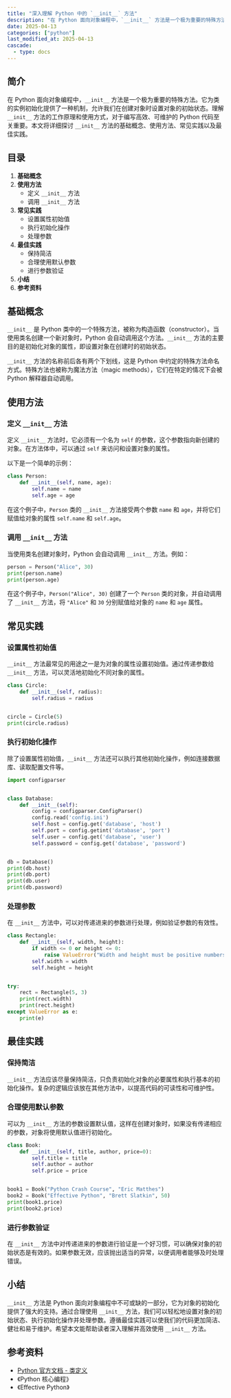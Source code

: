 ```yaml
---
title: "深入理解 Python 中的 `__init__` 方法"
description: "在 Python 面向对象编程中，`__init__` 方法是一个极为重要的特殊方法。它为类的实例初始化提供了一种机制，允许我们在创建对象时设置对象的初始状态。理解 `__init__` 方法的工作原理和使用方式，对于编写高效、可维护的 Python 代码至关重要。本文将详细探讨 `__init__` 方法的基础概念、使用方法、常见实践以及最佳实践。"
date: 2025-04-13
categories: ["python"]
last_modified_at: 2025-04-13
cascade:
  - type: docs
---
```



## 简介
在 Python 面向对象编程中，`__init__` 方法是一个极为重要的特殊方法。它为类的实例初始化提供了一种机制，允许我们在创建对象时设置对象的初始状态。理解 `__init__` 方法的工作原理和使用方式，对于编写高效、可维护的 Python 代码至关重要。本文将详细探讨 `__init__` 方法的基础概念、使用方法、常见实践以及最佳实践。

<!-- more -->
## 目录
1. **基础概念**
2. **使用方法**
    - 定义 `__init__` 方法
    - 调用 `__init__` 方法
3. **常见实践**
    - 设置属性初始值
    - 执行初始化操作
    - 处理参数
4. **最佳实践**
    - 保持简洁
    - 合理使用默认参数
    - 进行参数验证
5. **小结**
6. **参考资料**

## 基础概念
`__init__` 是 Python 类中的一个特殊方法，被称为构造函数（constructor）。当使用类名创建一个新对象时，Python 会自动调用这个方法。`__init__` 方法的主要目的是初始化对象的属性，即设置对象在创建时的初始状态。

`__init__` 方法的名称前后各有两个下划线，这是 Python 中约定的特殊方法命名方式。特殊方法也被称为魔法方法（magic methods），它们在特定的情况下会被 Python 解释器自动调用。

## 使用方法
### 定义 `__init__` 方法
定义 `__init__` 方法时，它必须有一个名为 `self` 的参数，这个参数指向新创建的对象。在方法体中，可以通过 `self` 来访问和设置对象的属性。

以下是一个简单的示例：

```python
class Person:
    def __init__(self, name, age):
        self.name = name
        self.age = age


```

在这个例子中，`Person` 类的 `__init__` 方法接受两个参数 `name` 和 `age`，并将它们赋值给对象的属性 `self.name` 和 `self.age`。

### 调用 `__init__` 方法
当使用类名创建对象时，Python 会自动调用 `__init__` 方法。例如：

```python
person = Person("Alice", 30)
print(person.name)  
print(person.age)  
```

在这个例子中，`Person("Alice", 30)` 创建了一个 `Person` 类的对象，并自动调用了 `__init__` 方法，将 `"Alice"` 和 `30` 分别赋值给对象的 `name` 和 `age` 属性。

## 常见实践
### 设置属性初始值
`__init__` 方法最常见的用途之一是为对象的属性设置初始值。通过传递参数给 `__init__` 方法，可以灵活地初始化不同对象的属性。

```python
class Circle:
    def __init__(self, radius):
        self.radius = radius


circle = Circle(5)
print(circle.radius)  
```

### 执行初始化操作
除了设置属性初始值，`__init__` 方法还可以执行其他初始化操作，例如连接数据库、读取配置文件等。

```python
import configparser


class Database:
    def __init__(self):
        config = configparser.ConfigParser()
        config.read('config.ini')
        self.host = config.get('database', 'host')
        self.port = config.getint('database', 'port')
        self.user = config.get('database', 'user')
        self.password = config.get('database', 'password')


db = Database()
print(db.host)
print(db.port)
print(db.user)
print(db.password)


```

### 处理参数
在 `__init__` 方法中，可以对传递进来的参数进行处理，例如验证参数的有效性。

```python
class Rectangle:
    def __init__(self, width, height):
        if width <= 0 or height <= 0:
            raise ValueError("Width and height must be positive numbers.")
        self.width = width
        self.height = height


try:
    rect = Rectangle(5, 3)
    print(rect.width)  
    print(rect.height)  
except ValueError as e:
    print(e)


```

## 最佳实践
### 保持简洁
`__init__` 方法应该尽量保持简洁，只负责初始化对象的必要属性和执行基本的初始化操作。复杂的逻辑应该放在其他方法中，以提高代码的可读性和可维护性。

### 合理使用默认参数
可以为 `__init__` 方法的参数设置默认值，这样在创建对象时，如果没有传递相应的参数，对象将使用默认值进行初始化。

```python
class Book:
    def __init__(self, title, author, price=0):
        self.title = title
        self.author = author
        self.price = price


book1 = Book("Python Crash Course", "Eric Matthes")
book2 = Book("Effective Python", "Brett Slatkin", 50)
print(book1.price)  
print(book2.price)  
```

### 进行参数验证
在 `__init__` 方法中对传递进来的参数进行验证是一个好习惯，可以确保对象的初始状态是有效的。如果参数无效，应该抛出适当的异常，以便调用者能够及时处理错误。

## 小结
`__init__` 方法是 Python 面向对象编程中不可或缺的一部分，它为对象的初始化提供了强大的支持。通过合理使用 `__init__` 方法，我们可以轻松地设置对象的初始状态、执行初始化操作并处理参数。遵循最佳实践可以使我们的代码更加简洁、健壮和易于维护。希望本文能帮助读者深入理解并高效使用 `__init__` 方法。

## 参考资料
- [Python 官方文档 - 类定义](https://docs.python.org/3/tutorial/classes.html)
- 《Python 核心编程》
- 《Effective Python》